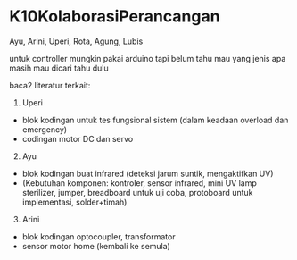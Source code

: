 # K10KolaborasiPerancangan

Ayu, Arini, Uperi, Rota, Agung, Lubis

untuk controller mungkin pakai arduino tapi belum tahu mau yang jenis apa masih mau dicari tahu dulu 

baca2 literatur terkait:
1. Uperi
- blok kodingan untuk tes fungsional sistem (dalam keadaan overload dan emergency)
- codingan motor DC dan servo

2. Ayu
- blok kodingan buat infrared (deteksi jarum suntik, mengaktifkan UV)
- (Kebutuhan komponen: kontroler, sensor infrared, mini UV lamp sterilizer, jumper, breadboard untuk uji coba, protoboard untuk implementasi, solder+timah)

3. Arini
- blok kodingan optocoupler, transformator
- sensor motor home (kembali ke semula)
